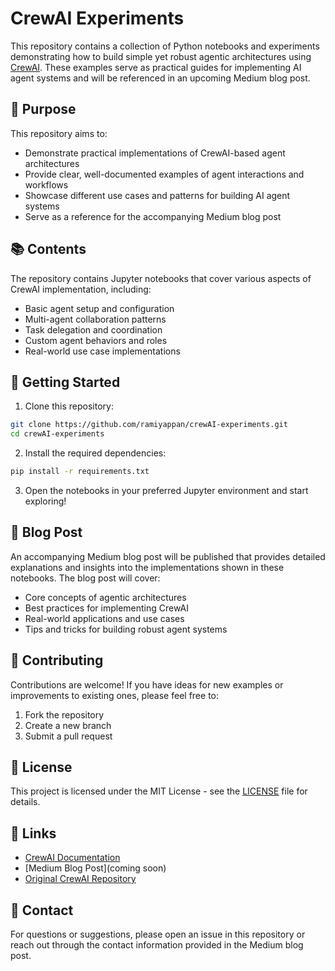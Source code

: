 # CrewAI Experiments

This repository contains a collection of Python notebooks and experiments demonstrating how to build simple yet robust agentic architectures using [CrewAI](https://github.com/joaomdmoura/crewAI). These examples serve as practical guides for implementing AI agent systems and will be referenced in an upcoming Medium blog post.

## 🎯 Purpose

This repository aims to:
- Demonstrate practical implementations of CrewAI-based agent architectures
- Provide clear, well-documented examples of agent interactions and workflows
- Showcase different use cases and patterns for building AI agent systems
- Serve as a reference for the accompanying Medium blog post

## 📚 Contents

The repository contains Jupyter notebooks that cover various aspects of CrewAI implementation, including:
- Basic agent setup and configuration
- Multi-agent collaboration patterns
- Task delegation and coordination
- Custom agent behaviors and roles
- Real-world use case implementations

## 🚀 Getting Started

1. Clone this repository:
```bash
git clone https://github.com/ramiyappan/crewAI-experiments.git
cd crewAI-experiments
```

2. Install the required dependencies:
```bash
pip install -r requirements.txt
```

3. Open the notebooks in your preferred Jupyter environment and start exploring!

## 📝 Blog Post

An accompanying Medium blog post will be published that provides detailed explanations and insights into the implementations shown in these notebooks. The blog post will cover:
- Core concepts of agentic architectures
- Best practices for implementing CrewAI
- Real-world applications and use cases
- Tips and tricks for building robust agent systems

## 🤝 Contributing

Contributions are welcome! If you have ideas for new examples or improvements to existing ones, please feel free to:
1. Fork the repository
2. Create a new branch
3. Submit a pull request

## 📄 License

This project is licensed under the MIT License - see the [LICENSE](LICENSE) file for details.

## 🔗 Links

- [CrewAI Documentation](https://docs.crewai.com/)
- [Medium Blog Post](coming soon)
- [Original CrewAI Repository](https://github.com/joaomdmoura/crewAI)

## 📧 Contact

For questions or suggestions, please open an issue in this repository or reach out through the contact information provided in the Medium blog post.
